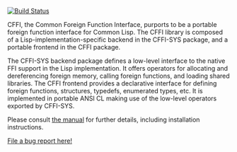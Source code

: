 [![Build Status](https://travis-ci.org/cffi/cffi.svg?branch=master)](https://travis-ci.org/cffi/cffi)

CFFI, the Common Foreign Function Interface, purports to be a portable
foreign function interface for Common Lisp. The CFFI library is
composed of a Lisp-implementation-specific backend in the CFFI-SYS
package, and a portable frontend in the CFFI package.

The CFFI-SYS backend package defines a low-level interface to the
native FFI support in the Lisp implementation. It offers operators for
allocating and dereferencing foreign memory, calling foreign
functions, and loading shared libraries. The CFFI frontend provides a
declarative interface for defining foreign functions, structures,
typedefs, enumerated types, etc. It is implemented in portable ANSI CL
making use of the low-level operators exported by CFFI-SYS.

Please consult [the manual][1] for further details, including
installation instructions.

[File a bug report here!](https://bugs.launchpad.net/cffi)

[1]: http://common-lisp.net/project/cffi/manual/html_node/
